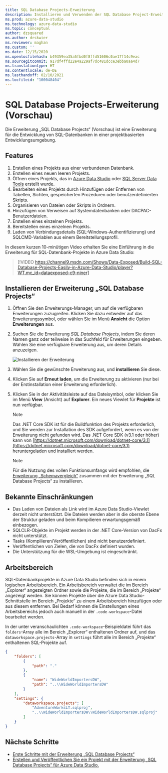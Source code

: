 ```yaml
---
title: SQL Database Projects-Erweiterung
description: Installieren und Verwenden der SQL Database Project-Erweiterung für Azure Data Studio.
ms.prod: azure-data-studio
ms.technology: azure-data-studio
ms.topic: conceptual
author: dzsquared
ms.author: drskwier
ms.reviewer: maghan
ms.custom: ''
ms.date: 12/15/2020
ms.openlocfilehash: b49359ea35a5fbd0f8ffd51606c0ae17f14c9eac
ms.sourcegitcommit: 917df4ffd22e4a229af7dc481dcce3ebba0aa4d7
ms.translationtype: HT
ms.contentlocale: de-DE
ms.lasthandoff: 02/10/2021
ms.locfileid: "100048404"
---
```

# <a name="sql-database-projects-extension-preview"></a>SQL Database Projects-Erweiterung (Vorschau)

Die Erweiterung „SQL Database Projects“ (Vorschau) ist eine Erweiterung für die Entwicklung von SQL-Datenbanken in einer projektbasierten Entwicklungsumgebung. 


## <a name="features"></a>Features

1. Erstellen eines Projekts aus einer verbundenen Datenbank.
2. Erstellen eines neuen leeren Projekts.
3. Öffnen eines Projekts, das in [Azure Data Studio](sql-database-project-extension-getting-started.md) oder [SQL Server Data Tools](../../ssdt/sql-server-data-tools.md) erstellt wurde.
4. Bearbeiten eines Projekts durch Hinzufügen oder Entfernen von Tabellen, Sichten, gespeicherten Prozeduren oder benutzerdefinierten Skripts.
5. Organisieren von Dateien oder Skripts in Ordnern.
6. Hinzufügen von Verweisen auf Systemdatenbanken oder DACPAC-Benutzerdateien.
7. Erstellen eines einzelnen Projekts.
8. Bereitstellen eines einzelnen Projekts.
9. Laden von Verbindungsdetails (SQL-Windows-Authentifizierung) und SQLCMD-Variablen aus einem Bereitstellungsprofil.

In diesem kurzen 10-minütigen Video erhalten Sie eine Einführung in die Erweiterung für SQL-Datenbank-Projekte in Azure Data Studio:

> [!VIDEO https://channel9.msdn.com/Shows/Data-Exposed/Build-SQL-Database-Projects-Easily-in-Azure-Data-Studio/player?WT.mc_id=dataexposed-c9-niner]

## <a name="install-the-sql-database-projects-extension"></a>Installieren der Erweiterung „SQL Database Projects“

1. Öffnen Sie den Erweiterungs-Manager, um auf die verfügbaren Erweiterungen zuzugreifen.  Klicken Sie dazu entweder auf das Erweiterungssymbol, oder wählen Sie im Menü **Ansicht** die Option **Erweiterungen** aus.
2. Suchen Sie die Erweiterung *SQL Database Projects*, indem Sie deren Namen ganz oder teilweise in das Suchfeld für Erweiterungen eingeben. Wählen Sie eine verfügbare Erweiterung aus, um deren Details anzuzeigen.

   ![Installieren der Erweiterung](media/sql-database-projects-extension/install-database-projects.png)

3. Wählen Sie die gewünschte Erweiterung aus, und **installieren** Sie diese.
4. Klicken Sie auf **Erneut laden**, um die Erweiterung zu aktivieren (nur bei der Erstinstallation einer Erweiterung erforderlich).
5. Klicken Sie in der Aktivitätsleiste auf das Dateisymbol, oder klicken Sie im Menü **View** (Ansicht) auf **Explorer**. Ein neues Viewlet für **Projekte** ist nun verfügbar.

   > [!NOTE]
   > Das .NET Core SDK ist für die Buildfunktion des Projekts erforderlich, und Sie werden zur Installation des SDK aufgefordert, wenn es von der Erweiterung nicht gefunden wird.  Das .NET Core SDK (v3.1 oder höher) kann von [https://dotnet.microsoft.com/download/dotnet-core/3.1](https://dotnet.microsoft.com/download/dotnet-core/3.1) heruntergeladen und installiert werden.

   > [!NOTE]
   > Für die Nutzung des vollen Funktionsumfangs wird empfohlen, die [Erweiterung „Schemavergleich“](schema-compare-extension.md) zusammen mit der Erweiterung „SQL Database Projects“ zu installieren.

## <a name="known-limitations"></a>Bekannte Einschränkungen

- Das Laden von Dateien als Link wird im Azure Data Studio-Viewlet derzeit nicht unterstützt. Die Dateien werden aber in die oberste Ebene der Struktur geladen und beim Kompilieren erwartungsgemäß einbezogen.
- SQLCLR-Objekte im Projekt werden in der .NET Core-Version von DacFx nicht unterstützt.
- Tasks (Kompilieren/Veröffentlichen) sind nicht benutzerdefiniert.
- Veröffentlichen von Zielen, die von DacFx definiert wurden.
- Die Unterstützung für die WSL-Umgebung ist eingeschränkt.

## <a name="workspace"></a>Arbeitsbereich
SQL-Datenbankprojekte in Azure Data Studio befinden sich in einem logischen Arbeitsbereich.  Ein Arbeitsbereich verwaltet die im Bereich „Explorer“ angezeigten Ordner sowie die Projekte, die im Bereich „Projekte“ angezeigt werden. Sie können Projekte über die Azure Data Studio-Schnittstelle im Bereich „Projekte“ zu einem Arbeitsbereich hinzufügen oder aus diesem entfernen. Bei Bedarf können die Einstellungen eines Arbeitsbereichs jedoch auch manuell in der `.code-workspace`-Datei bearbeitet werden.

In der unter veranschaulichten `.code-workspace`-Beispieldatei führt das `folders`-Array alle im Bereich „Explorer“ enthaltenen Ordner auf, und das `dataworkspace.projects`-Array in `settings` führt alle im Bereich „Projekte“ enthaltenen SQL-Projekte auf.

```json
{
    "folders": [
        {
            "path": "."
        },
        {
            "name": "WideWorldImportersDW",
            "path": "..\\WideWorldImportersDW"
        }
    ],
    "settings": {
        "dataworkspace.projects": [
            "AdventureWorksLT.sqlproj",
            "..\\WideWorldImportersDW\\WideWorldImportersDW.sqlproj"
        ]
    }
}
```

## <a name="next-steps"></a>Nächste Schritte

- [Erste Schritte mit der Erweiterung „SQL Database Projects“](sql-database-project-extension-getting-started.md)
- [Erstellen und Veröffentlichen Sie ein Projekt mit der Erweiterung „SQL Database Projects“ für Azure Data Studio.](sql-database-project-extension-build.md)
